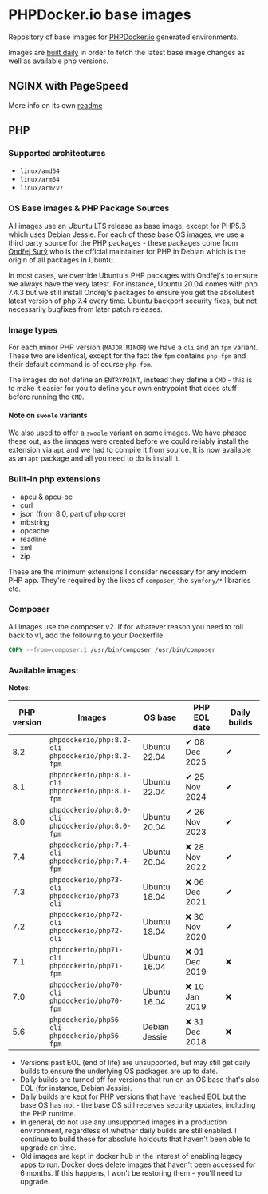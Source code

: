 # PHPDocker.io base images

Repository of base images for [PHPDocker.io](http://phpdocker.io) generated environments.

Images are [built daily](https://github.com/phpdocker-io/base-images/actions/workflows/docker-build.yaml) in order to
fetch the latest base image changes as well as available php versions.

## NGINX with PageSpeed

More info on its own [readme](nginx-pagespeed/README.md)

## PHP

### Supported architectures

* `linux/amd64`
* `linux/arm64`
* `linux/arm/v7`

### OS Base images & PHP Package Sources

All images use an Ubuntu LTS release as base image, except for PHP5.6 which uses Debian Jessie. For each of these base
OS images, we use a third party source for the PHP packages - these packages come from
[Ondřej Surý](https://github.com/oerdnj/deb.sury.org) who is the official maintainer for PHP in Debian which is the
origin of all packages in Ubuntu.

In most cases, we override Ubuntu's PHP packages with Ondřej's to ensure we always have the very latest. For instance,
Ubuntu 20.04 comes with php 7.4.3 but we still install Ondřej's packages to ensure you get the absolutest latest version
of php 7.4 every time. Ubuntu backport security fixes, but not necessarily bugfixes from later patch releases.

### Image types

For each minor PHP version (`MAJOR.MINOR`) we have a `cli` and an `fpm` variant. These two are identical, except for the
fact the `fpm` contains `php-fpm` and their default command is of course `php-fpm`.

The images do not define an `ENTRYPOINT`, instead they define a `CMD` - this is to make it easier for you to define your
own entrypoint that does stuff before running the `CMD`.

#### Note on `swoole` variants
We also used to offer a `swoole` variant on some images. We have phased these out, as the images were created before we
could reliably install the extension via `apt` and we had to compile it from source. It is now available as an
`apt` package and all you need to do is install it.

### Built-in php extensions

* apcu & apcu-bc
* curl
* json (from 8.0, part of php core)
* mbstring
* opcache
* readline
* xml
* zip

These are the minimum extensions I consider necessary for any modern PHP app. They're required by the likes
of `composer`, the `symfony/*` libraries etc.

### Composer

All images use the composer v2. If for whatever reason you need to roll back to v1, add the following to your Dockerfile

```Dockerfile
COPY --from=composer:1 /usr/bin/composer /usr/bin/composer
```

### Available images:

**Notes:**

| PHP <br> version | Images                                                   | OS base       | PHP EOL date  | Daily builds |
|------------------|----------------------------------------------------------|---------------|---------------|--------------|
| 8.2              | `phpdockerio/php:8.2-cli` <br> `phpdockerio/php:8.2-fpm` | Ubuntu 22.04  | ✔ 08 Dec 2025 | ✔            |
| 8.1              | `phpdockerio/php:8.1-cli` <br> `phpdockerio/php:8.1-fpm` | Ubuntu 22.04  | ✔ 25 Nov 2024 | ✔            |
| 8.0              | `phpdockerio/php:8.0-cli` <br> `phpdockerio/php:8.0-fpm` | Ubuntu 20.04  | ✔ 26 Nov 2023 | ✔            |
| 7.4              | `phpdockerio/php:7.4-cli` <br> `phpdockerio/php:7.4-fpm` | Ubuntu 20.04  | ❌ 28 Nov 2022 | ✔            |
| 7.3              | `phpdockerio/php73-cli`   <br> `phpdockerio/php73-cli`   | Ubuntu 18.04  | ❌ 06 Dec 2021 | ✔            |
| 7.2              | `phpdockerio/php72-cli`   <br> `phpdockerio/php72-cli`   | Ubuntu 18.04  | ❌ 30 Nov 2020 | ✔            |
| 7.1              | `phpdockerio/php71-cli`   <br> `phpdockerio/php71-fpm`   | Ubuntu 16.04  | ❌ 01 Dec 2019 | ❌            |
| 7.0              | `phpdockerio/php70-cli`   <br> `phpdockerio/php70-fpm`   | Ubuntu 16.04  | ❌ 10 Jan 2019 | ❌            |
| 5.6              | `phpdockerio/php56-cli`   <br> `phpdockerio/php56-fpm`   | Debian Jessie | ❌ 31 Dec 2018 | ❌            |

* Versions past EOL (end of life) are unsupported, but may still get daily builds to ensure the underlying OS packages
  are up to date.
* Daily builds are turned off for versions that run on an OS base that's also EOL (for instance, Debian Jessie).
* Daily builds are kept for PHP versions that have reached EOL but the base OS has not - the base OS still receives
  security updates, including the PHP runtime.
* In general, do not use any unsupported images in a production environment, regardless of whether daily builds are
  still enabled. I continue to build these for absolute holdouts that haven't been able to upgrade on time.
* Old images are kept in docker hub in the interest of enabling legacy apps to run. Docker does delete images that
  haven't been accessed for 6 months. If this happens, I won't be restoring them - you'll need to upgrade.
